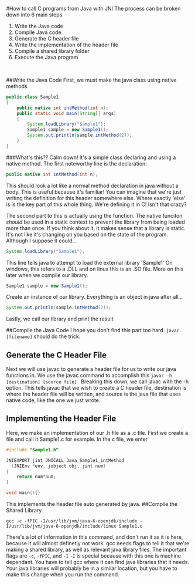 #How to call C programs from Java with JNI
The process can be broken down into 6 main steps.
1. Write the Java code
2. Compile Java code
3. Generate the C header file
4. Write the implementation of the header file
5. Compile a shared library folder
6. Execute the Java program

<br>

##Write the Java Code
First, we must make the java class using native methods
```java
public class Sample1
{
	public native int intMethod(int n);
	public static void main(String[] args)
	{
		System.loadLibrary("Sample1");
		Sample1 sample = new Sample1();
		System.out.println(sample.intMethod(2));
	}
}
```
###What's this??
Calm down! It's a simple class declaring and using a native method. The first noteworthy line is the declaration:
```java
public native int intMethod(int n);
```
This should look a lot like a normal method declaration in java without a body. This is useful because it's familiar! You can imagine that we're just writing the definition for this header somewhere else. Where exactly 'else' is is the key part of this whole thing. We're defining it in C! Isn't that crazy?

The second part to this is actually using the function. The native funciton *should* be used in a static context to prevent the library from being loaded more than once. If you think about it, it makes sense that a library is static. It's not like it's changing on you based on the state of the program. Although I suppose it could...

```java
System.loadLibrary("Sample1");
```
This line tells java to attempt to load the external library 'Sample1' On windows, this refers to a .DLL and on linux this is an .SO file.  More on this later when we compile our library.

```java
Sample1 sample = new Sample1();
```
Create an instance of our library. Everything is an object in java after all...
```java
System.out.println(sample.intMethod(2));
```
Lastly, we call our library and print the result

##Compile the Java Code
I hope you don't find this part too hard. `javac [filename]` should do the trick.

## Generate the C Header File
Next we will use javac to generate a header file for us to write our java functions in. We use the javac command to accomplish this
`javac -h [destination] [source file] `
Breaking this down, we call javac with the -h option. This tells javac that we wish to create a C header file, destination is where the header file will be written, and source is the java file that uses native code, like the one we just wrote.
## Implementing the Header File
Here, we make an implementation of our .h file as a .c file.
First we create a file and call it Sample1.c for example.
In the c file, we enter
```c
#include "Sample1.h"

JNIEXPORT jint JNICALL Java_Sample1_intMethod
  (JNIEnv *env, jobject obj, jint num)
{
	return num*num;
}

void main(){}
```
This implements the header file auto generated by java.
##Compile the Shared Library
```
gcc -c -fPIC -I/usr/lib/jvm/java-6-openjdk/include -I/usr/lib/jvm/java-6-openjdk/include/linux Sample1.c
```
There's a lot of information in this command, and don't run it as it is here, because it will almost definetly not work. gcc needs flags to tell it that we're making a shared library, as well as relevant java library files.
The important flags are ` -c `, `-fPIC`, and `-I`
`-I` is special because with this one is machine dependant. You have to tell gcc where it can find java libraries that it needs. Your java libraries will probably be in a similar location, but you have to make this change when you run the command.

